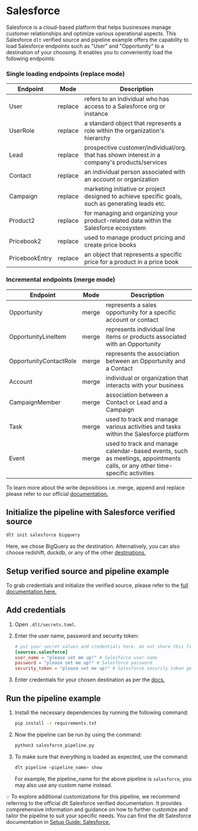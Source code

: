 # Salesforce

Salesforce is a cloud-based platform that helps businesses manage customer relationships and optimize various operational aspects. This Salesforce `dlt` verified source and pipeline example offers the capability to load Salesforce endpoints such as "User" and "Opportunity" to a destination of your choosing. It enables you to conveniently load the following endpoints:

### Single loading endpoints (replace mode)

| Endpoint | Mode | Description |
| --- | --- | --- |
| User | replace | refers to an individual who has access to a Salesforce org or instance |
| UserRole | replace | a standard object that represents a role within the organization's hierarchy |
| Lead | replace | prospective customer/individual/org. that has shown interest in a company's products/services |
| Contact | replace | an individual person associated with an account or organization |
| Campaign | replace | marketing initiative or project designed to achieve specific goals, such as generating leads etc. |
| Product2 | replace | for managing and organizing your product-related data within the Salesforce ecosystem |
| Pricebook2 | replace | used to manage product pricing and create price books |
| PricebookEntry | replace | an object that represents a specific price for a product in a price book |

### Incremental endpoints (merge mode)

| Endpoint | Mode | Description |
| --- | --- | --- |
| Opportunity | merge | represents a sales opportunity for a specific account or contact |
| OpportunityLineItem | merge | represents individual line items or products associated with an Opportunity |
| OpportunityContactRole | merge | represents the association between an Opportunity and a Contact |
| Account | merge | individual or organization that interacts with your business |
| CampaignMember | merge | association between a Contact or Lead and a Campaign |
| Task | merge | used to track and manage various activities and tasks within the Salesforce platform |
| Event | merge | used to track and manage calendar-based events, such as meetings, appointments calls, or any other time-specific activities |

To learn more about the write depositions i.e. merge, append and replace please refer to our official [documentation.](https://dlthub.com/docs/general-usage/incremental-loading)
## Initialize the pipeline with Salesforce verified source
```bash
dlt init salesforce bigquery
```

Here, we chose BigQuery as the destination. Alternatively, you can also choose redshift, duckdb, or any of the other [destinations.](https://dlthub.com/docs/dlt-ecosystem/destinations/)

## Setup verified source and pipeline example

To grab credentials and initialize the verified source, please refer to the [full documentation here.](https://dlthub.com/docs/dlt-ecosystem/verified-sources/salesforce)

## Add credentials

1. Open `.dlt/secrets.toml`.
2. Enter the user name, password and security token:
    ```toml
    # put your secret values and credentials here. do not share this file and do not push it to github
    [sources.salesforce]
    user_name = "please set me up!" # Salesforce user name
    password = "please set me up!" # Salesforce password
    security_token = "please set me up!" # Salesforce security token generated
    ```
    
3. Enter credentials for your chosen destination as per the [docs.](https://dlthub.com/docs/dlt-ecosystem/destinations/)

## Run the pipeline example

1. Install the necessary dependencies by running the following command:
    ```bash
    pip install -r requirements.txt
    ```
    
2. Now the pipeline can be run by using the command:
    ```bash
    python3 salesforce_pipeline.py
    ```
    
3. To make sure that everything is loaded as expected, use the command:
    ```bash
    dlt pipeline <pipeline_name> show
    ```
    
    For example, the pipeline_name for the above pipeline is `salesforce`, you may also use any custom name instead.

💡 To explore additional customizations for this pipeline, we recommend referring to the official dlt Salesforce verified documentation. It provides comprehensive information and guidance on how to further customize and tailor the pipeline to suit your specific needs. You can find the dlt Salesforce documentation in [Setup Guide: Salesforce.](https://dlthub.com/docs/dlt-ecosystem/verified-sources/salesforce)
    
